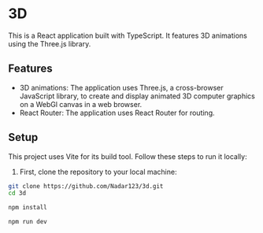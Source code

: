 # 3D

This is a React application built with TypeScript. It features 3D animations using the Three.js library.

## Features

- 3D animations: The application uses Three.js, a cross-browser JavaScript library, to create and display animated 3D computer graphics on a WebGl canvas in a web browser.
- React Router: The application uses React Router for routing.

## Setup

This project uses Vite for its build tool. Follow these steps to run it locally:

1. First, clone the repository to your local machine:

```bash
git clone https://github.com/Nadar123/3d.git
cd 3d

npm install

npm run dev
```
